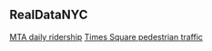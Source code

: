 ## RealDataNYC
[MTA daily ridership](https://new.mta.info./coronavirus/ridership)
[Times Square pedestrian traffic](https://timesquare.org) 

